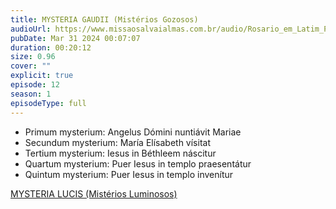 ```yaml
---
title: MYSTERIA GAUDII (Mistérios Gozosos)
audioUrl: https://www.missaosalvaialmas.com.br/audio/Rosario_em_Latim_Papa_Bento_XVI_Gozosos.mp3
pubDate: Mar 31 2024 00:07:07
duration: 00:20:12
size: 0.96
cover: ""
explicit: true
episode: 12
season: 1
episodeType: full
---
```


  - Primum mysterium: Angelus Dómini nuntiávit Mariae
  - Secundum mysterium: María Elísabeth vísitat
  - Tertium mysterium: Iesus in Béthleem náscitur
  - Quartum mysterium: Puer Iesus in templo praesentátur
  - Quintum mysterium: Puer Iesus in templo invenítur

<div class="text-center mt-16">
  <a class="btn btn-accent mt-9" href="/episode/06post">MYSTERIA LUCIS (Mistérios Luminosos)</a>
</div>